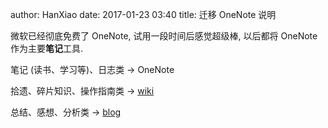 author: HanXiao
date: 2017-01-23 03:40
title: 迁移 OneNote 说明

微软已经彻底免费了 OneNote, 试用一段时间后感觉超级棒, 以后都将 OneNote 作为主要**笔记**工具.

笔记 (读书、学习等)、日志类 \-\> OneNote

拾遗、碎片知识、操作指南类 \-\> [wiki](http://wiki.smallcpp.cn)

总结、感想、分析类 \-\> [blog](http://www.smallcpp.cn)
